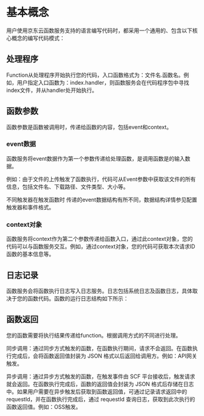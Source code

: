 # 基本概念

用户使用京东云函数服务支持的语言编写代码时，都采用一个通用的、包含以下核心概念的编写代码模式：


## 处理程序

Function从处理程序开始执行您的代码，入口函数格式为：文件名.函数名。例如，用户指定入口函数为：index.handler，则函数服务会在代码程序包中寻找index文件，并从handler处开始执行。


## 函数参数

函数参数是函数被调用时，传递给函数的内容，包括event和context。

 

### event数据 

函数服务将event数据作为第一个参数传递给处理函数，是调用函数是的输入数据。

例如：由于文件的上传触发了函数执行，代码可从Event参数中获取该文件的所有信息，包括文件名、下载路径、文件类型、大小等。

不同触发器在触发函数时 传递的event数据结构有所不同，数据结构详情参见配置触发器和事件格式。



### context对象

函数服务将context作为第二个参数传递给函数入口，通过此context对象，您的代码可以与函数服务交互。例如，通过context对象，您的代码可获取本次请求ID函数的基本信息等。



## 日志记录

函数服务会将函数执行日志写入日志服务。日志包括系统日志及函数日志，具体取决于您的函数代码。函数的运行日志结构如下所示：





## 函数返回

您的函数需要将执行结果传递给function。根据调用方式的不同进行处理。

同步调用：通过同步方式触发的函数，在函数执行期间，请求不会返回。在函数执行完成后，会将函数返回值封装为 JSON 格式以后返回给调用方。例如：API网关触发。

异步调用：通过异步方式触发的函数，在触发事件由 SCF 平台接收后，触发请求就会返回。在函数执行完成后，函数的返回值会封装为 JSON 格式后存储在日志中。如果用户需要在异步触发后获取到函数返回值，可通过记录请求返回中的 requestId，并在函数执行完成后，通过 requestId 查询日志，获取到此次执行的函数返回值。例如：OSS触发。
